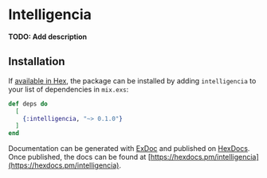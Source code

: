 # Intelligencia

**TODO: Add description**

## Installation

If [available in Hex](https://hex.pm/docs/publish), the package can be installed
by adding `intelligencia` to your list of dependencies in `mix.exs`:

```elixir
def deps do
  [
    {:intelligencia, "~> 0.1.0"}
  ]
end
```

Documentation can be generated with [ExDoc](https://github.com/elixir-lang/ex_doc)
and published on [HexDocs](https://hexdocs.pm). Once published, the docs can
be found at [https://hexdocs.pm/intelligencia](https://hexdocs.pm/intelligencia).

